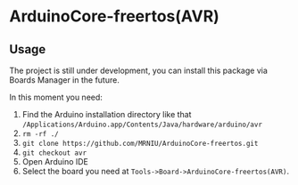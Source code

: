 # ArduinoCore-freertos(AVR)

## Usage

The project is still under development, you can install this package via Boards Manager in the future.

In this moment you need:

1. Find the Arduino installation directory like that `/Applications/Arduino.app/Contents/Java/hardware/arduino/avr`
2. `rm -rf ./`
3. `git clone https://github.com/MRNIU/ArduinoCore-freertos.git`
4. `git checkout avr`
5. Open Arduino IDE
6. Select the board you need at `Tools->Board->ArduinoCore-freertos(AVR)`.
